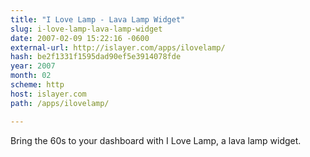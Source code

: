 ```yaml
---
title: "I Love Lamp - Lava Lamp Widget"
slug: i-love-lamp-lava-lamp-widget
date: 2007-02-09 15:22:16 -0600
external-url: http://islayer.com/apps/ilovelamp/
hash: be2f1331f1595dad90ef5e3914078fde
year: 2007
month: 02
scheme: http
host: islayer.com
path: /apps/ilovelamp/

---
```


Bring the 60s to your dashboard with I Love Lamp, a lava lamp widget.
